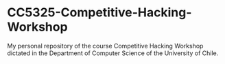 # CC5325-Competitive-Hacking-Workshop

My personal repository of the course Competitive Hacking Workshop dictated in the Department of Computer Science of the University of Chile.
